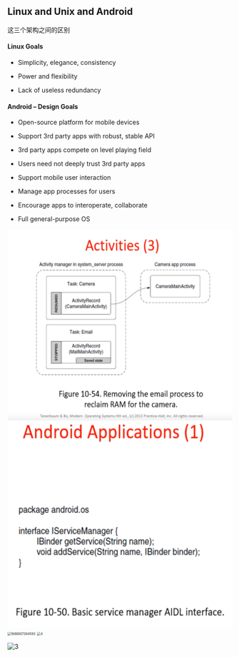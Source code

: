 ## Linux and Unix and Android

这三个架构之间的区别

#### Linux Goals

- Simplicity, elegance, consistency

- Power and flexibility

- Lack of useless redundancy

#### Android – Design Goals

- Open-source platform for mobile devices

- Support 3rd party apps with robust, stable API

- 3rd party apps compete on level playing field

- Users need not deeply trust 3rd party apps

- Support mobile user interaction

- Manage app processes for users

- Encourage apps to interoperate, collaborate

- Full general-purpose OS

<img src="1.jpg" alt="1" style="zoom:50%;" />

<img src="2.jpg" alt="2" style="zoom:50%;" />

<img src="E:\Tencent\WeChat Files\WeChat Files\wxid_ia5hjahervpp11\FileStorage\Temp\1686907384593.jpg" alt="1686907384593" style="zoom:50%;" />

<img src="D:\a_homework_of_c++\2_2_semester\os-2023-notes\W13D2\4.jpg" alt="4" style="zoom:50%;" />

![3](D:\a_homework_of_c++\2_2_semester\os-2023-notes\W13D2\3.jpg)